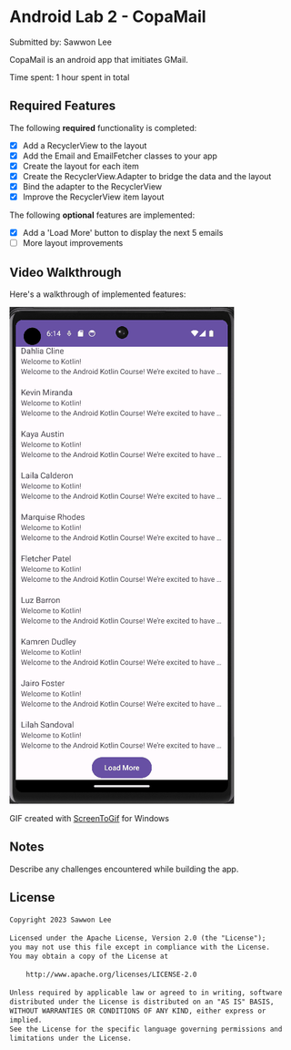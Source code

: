 # Android Lab 2 - CopaMail

Submitted by: Sawwon Lee

CopaMail is an android app that imitiates GMail.

Time spent: 1 hour spent in total

## Required Features

The following **required** functionality is completed:

* [X] Add a RecyclerView to the layout
* [X] Add the Email and EmailFetcher classes to your app
* [X] Create the layout for each item
* [X] Create the RecyclerView.Adapter to bridge the data and the layout
* [X] Bind the adapter to the RecyclerView
* [X] Improve the RecyclerView item layout 

The following **optional** features are implemented:

* [X] Add a 'Load More' button to display the next 5 emails
* [ ] More layout improvements

## Video Walkthrough

Here's a walkthrough of implemented features:

<img src='lab2video.gif' title='Video Walkthrough' width='' alt='Video Walkthrough' />

GIF created with [ScreenToGif](https://www.screentogif.com/) for Windows

## Notes

Describe any challenges encountered while building the app.

## License

    Copyright 2023 Sawwon Lee

    Licensed under the Apache License, Version 2.0 (the "License");
    you may not use this file except in compliance with the License.
    You may obtain a copy of the License at

        http://www.apache.org/licenses/LICENSE-2.0

    Unless required by applicable law or agreed to in writing, software
    distributed under the License is distributed on an "AS IS" BASIS,
    WITHOUT WARRANTIES OR CONDITIONS OF ANY KIND, either express or implied.
    See the License for the specific language governing permissions and
    limitations under the License.

